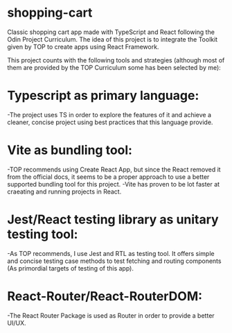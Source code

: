 # shopping-cart
Classic shopping cart app made with TypeScript and React following the Odin Project Curriculum. The idea of this project is to integrate the Toolkit given by
TOP to create apps using React Framework. 

This project counts with the following tools and strategies (although most of them are provided by the TOP Curriculum some has been selected by me):

# Typescript as primary language: 
-The project uses TS in order to explore the features of it and achieve a cleaner, concise project using best practices that this language provide.

# Vite as bundling tool: 
-TOP recommends using Create React App, but since the React removed it from the official docs, it seems to be a proper approach to use a better supported bundling tool for this project.
-Vite has proven to be lot faster at craeating and running projects in React.

# Jest/React testing library as unitary testing tool: 
-As TOP recommends, I use Jest and RTL as testing tool. It offers simple and concise testing case methods to test fetching and routing components (As primordial targets of testing of this app).

# React-Router/React-RouterDOM: 
-The React Router Package is used as Router in order to provide a better UI/UX.
